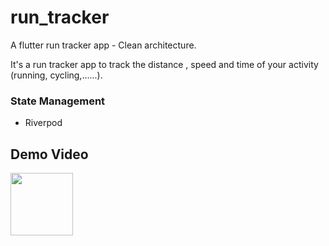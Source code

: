 # run_tracker
A flutter run tracker app - Clean architecture.

It's a run tracker app to track the distance , speed and time of your activity (running, cycling,......).

### State Management
- Riverpod

## Demo Video
<a href="https://youtube.com/playlist?list=PLCWp9wi0RFPs_6dSxs-RYON8QkbOO3JRI&si=vWDJ8t5X8Y09z5cG"><img src="https://upload.wikimedia.org/wikipedia/commons/thumb/e/e1/Logo_of_YouTube_%282015-2017%29.svg/2560px-Logo_of_YouTube_%282015-2017%29.svg.png" width="100"></img></a>


